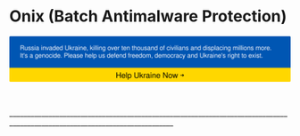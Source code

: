 # Onix (Batch Antimalware Protection)
[![Stand With Ukraine](https://raw.githubusercontent.com/vshymanskyy/StandWithUkraine/main/banner2-direct.svg)](https://stand-with-ukraine.pp.ua)
<p><It has a some bugs but a lot protection.</p>
<p><img src="Protection.jpg" href="" alt="" download="55484A766447566A64476C7662673D3D.jpg"></p>
____________________________________________________________________________________________________________________________
